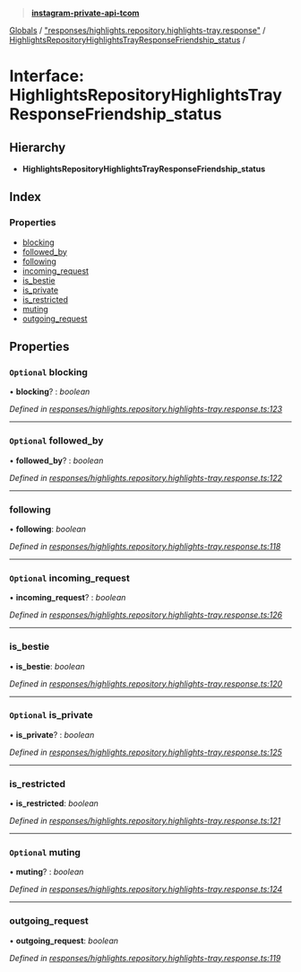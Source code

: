 > **[instagram-private-api-tcom](../README.md)**

[Globals](../README.md) / ["responses/highlights.repository.highlights-tray.response"](../modules/_responses_highlights_repository_highlights_tray_response_.md) / [HighlightsRepositoryHighlightsTrayResponseFriendship_status](_responses_highlights_repository_highlights_tray_response_.highlightsrepositoryhighlightstrayresponsefriendship_status.md) /

# Interface: HighlightsRepositoryHighlightsTrayResponseFriendship_status

## Hierarchy

* **HighlightsRepositoryHighlightsTrayResponseFriendship_status**

## Index

### Properties

* [blocking](_responses_highlights_repository_highlights_tray_response_.highlightsrepositoryhighlightstrayresponsefriendship_status.md#optional-blocking)
* [followed_by](_responses_highlights_repository_highlights_tray_response_.highlightsrepositoryhighlightstrayresponsefriendship_status.md#optional-followed_by)
* [following](_responses_highlights_repository_highlights_tray_response_.highlightsrepositoryhighlightstrayresponsefriendship_status.md#following)
* [incoming_request](_responses_highlights_repository_highlights_tray_response_.highlightsrepositoryhighlightstrayresponsefriendship_status.md#optional-incoming_request)
* [is_bestie](_responses_highlights_repository_highlights_tray_response_.highlightsrepositoryhighlightstrayresponsefriendship_status.md#is_bestie)
* [is_private](_responses_highlights_repository_highlights_tray_response_.highlightsrepositoryhighlightstrayresponsefriendship_status.md#optional-is_private)
* [is_restricted](_responses_highlights_repository_highlights_tray_response_.highlightsrepositoryhighlightstrayresponsefriendship_status.md#is_restricted)
* [muting](_responses_highlights_repository_highlights_tray_response_.highlightsrepositoryhighlightstrayresponsefriendship_status.md#optional-muting)
* [outgoing_request](_responses_highlights_repository_highlights_tray_response_.highlightsrepositoryhighlightstrayresponsefriendship_status.md#outgoing_request)

## Properties

### `Optional` blocking

• **blocking**? : *boolean*

*Defined in [responses/highlights.repository.highlights-tray.response.ts:123](https://github.com/cuonglnhust/instagram-private-api-tcom/blob/3e16058/src/responses/highlights.repository.highlights-tray.response.ts#L123)*

___

### `Optional` followed_by

• **followed_by**? : *boolean*

*Defined in [responses/highlights.repository.highlights-tray.response.ts:122](https://github.com/cuonglnhust/instagram-private-api-tcom/blob/3e16058/src/responses/highlights.repository.highlights-tray.response.ts#L122)*

___

###  following

• **following**: *boolean*

*Defined in [responses/highlights.repository.highlights-tray.response.ts:118](https://github.com/cuonglnhust/instagram-private-api-tcom/blob/3e16058/src/responses/highlights.repository.highlights-tray.response.ts#L118)*

___

### `Optional` incoming_request

• **incoming_request**? : *boolean*

*Defined in [responses/highlights.repository.highlights-tray.response.ts:126](https://github.com/cuonglnhust/instagram-private-api-tcom/blob/3e16058/src/responses/highlights.repository.highlights-tray.response.ts#L126)*

___

###  is_bestie

• **is_bestie**: *boolean*

*Defined in [responses/highlights.repository.highlights-tray.response.ts:120](https://github.com/cuonglnhust/instagram-private-api-tcom/blob/3e16058/src/responses/highlights.repository.highlights-tray.response.ts#L120)*

___

### `Optional` is_private

• **is_private**? : *boolean*

*Defined in [responses/highlights.repository.highlights-tray.response.ts:125](https://github.com/cuonglnhust/instagram-private-api-tcom/blob/3e16058/src/responses/highlights.repository.highlights-tray.response.ts#L125)*

___

###  is_restricted

• **is_restricted**: *boolean*

*Defined in [responses/highlights.repository.highlights-tray.response.ts:121](https://github.com/cuonglnhust/instagram-private-api-tcom/blob/3e16058/src/responses/highlights.repository.highlights-tray.response.ts#L121)*

___

### `Optional` muting

• **muting**? : *boolean*

*Defined in [responses/highlights.repository.highlights-tray.response.ts:124](https://github.com/cuonglnhust/instagram-private-api-tcom/blob/3e16058/src/responses/highlights.repository.highlights-tray.response.ts#L124)*

___

###  outgoing_request

• **outgoing_request**: *boolean*

*Defined in [responses/highlights.repository.highlights-tray.response.ts:119](https://github.com/cuonglnhust/instagram-private-api-tcom/blob/3e16058/src/responses/highlights.repository.highlights-tray.response.ts#L119)*